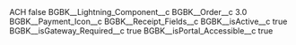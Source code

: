 <?xml version="1.0" encoding="UTF-8"?>
<CustomMetadata xmlns="http://soap.sforce.com/2006/04/metadata" xmlns:xsi="http://www.w3.org/2001/XMLSchema-instance" xmlns:xsd="http://www.w3.org/2001/XMLSchema">
    <label>ACH</label>
    <protected>false</protected>
    <values>
        <field>BGBK__Lightning_Component__c</field>
        <value xsi:nil="true"/>
    </values>
    <values>
        <field>BGBK__Order__c</field>
        <value xsi:type="xsd:double">3.0</value>
    </values>
    <values>
        <field>BGBK__Payment_Icon__c</field>
        <value xsi:nil="true"/>
    </values>
    <values>
        <field>BGBK__Receipt_Fields__c</field>
        <value xsi:nil="true"/>
    </values>
    <values>
        <field>BGBK__isActive__c</field>
        <value xsi:type="xsd:boolean">true</value>
    </values>
    <values>
        <field>BGBK__isGateway_Required__c</field>
        <value xsi:type="xsd:boolean">true</value>
    </values>
    <values>
        <field>BGBK__isPortal_Accessible__c</field>
        <value xsi:type="xsd:boolean">true</value>
    </values>
</CustomMetadata>

